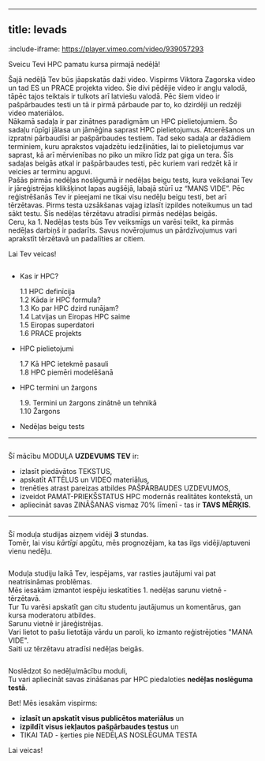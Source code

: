 
---
title: Ievads
---


:include-iframe: https://player.vimeo.com/video/939057293



Sveicu Tevi HPC pamatu kursa pirmajā nedēļā!  

Šajā nedēļā Tev būs jāapskatās daži video. Vispirms Viktora Zagorska video un tad ES un PRACE projekta video. Šie divi pēdējie video ir angļu valodā, tāpēc tajos teiktais ir tulkots arī latviešu valodā. Pēc šiem video ir pašpārbaudes testi un tā ir pirmā pārbaude par to, ko dzirdēji un redzēji video materiālos.  
Nākamā sadaļa ir par zinātnes paradigmām un HPC pielietojumiem. Šo sadaļu rūpīgi jālasa un jāmēģina saprast HPC pielietojumus. Atcerēšanos un izpratni pārbaudīsi ar pašpārbaudes testiem. Tad seko sadaļa ar dažādiem terminiem, kuru aprakstos vajadzētu iedziļināties, lai to pielietojumus var saprast, kā arī mērvienības no piko un mikro līdz pat giga un tera. Šīs sadaļas beigās atkal ir pašpārbaudes testi, pēc kuriem vari redzēt kā ir veicies ar terminu apguvi.  
Pašās pirmās nedēļas noslēgumā ir nedēļas beigu tests, kura veikšanai Tev ir jāreģistrējas klikšķinot lapas augšējā, labajā stūrī uz “MANS VIDE”. Pēc reģistrēšanās Tev ir pieejami ne tikai visu nedēļu beigu testi, bet arī tērzētavas. Pirms testa uzsākšanas vajag izlasīt izpildes noteikumus un tad sākt testu. Šīs nedēļas tērzētavu atradīsi pirmās nedēļas beigās.  
Ceru, ka 1. Nedēļas tests būs Tev veiksmīgs un varēsi teikt, ka pirmās nedēļas darbiņš ir padarīts. Savus novērojumus un pārdzīvojumus vari aprakstīt tērzētavā un padalīties ar citiem.  

Lai Tev veicas!


```attention-note {label: "Pirmās nedēļas tēmas"}
```

- Kas ir HPC?
   
    1.1 HPC definīcija  
    1.2 Kāda ir HPC formula?  
    1.3 Ko par HPC dzird runājam?  
    1.4 Latvijas un Eiropas HPC saime  
    1.5 Eiropas superdatori  
    1.6 PRACE projekts
  
- HPC pielietojumi

    1.7 Kā HPC ietekmē pasauli  
    1.8 HPC piemēri modelēšanā 

- HPC termini un žargons

    1.9. Termini un žargons zinātnē un tehnikā  
    1.10 Žargons  

- Nedēļas beigu tests



---

```attention-note {label: "Tavs uzdevums"}
```

Šī mācību MODUĻA **UZDEVUMS TEV** ir:
- izlasīt piedāvātos TEKSTUS,
- apskatīt ATTĒLUS un VIDEO materiālus,
- trenēties atrast pareizas atbildes PAŠPĀRBAUDES UZDEVUMOS,
- izveidot PAMAT-PRIEKŠSTATUS HPC modernās realitātes kontekstā, un
- apliecināt savas ZINĀŠANAS vismaz 70% līmenī - tas ir **TAVS MĒRĶIS**.

---

```attention-note {label: "Studijas prasa Tavu laiku"}
```
Šī moduļa studijas aizņem vidēji **3** stundas.  
Tomēr, lai visu *kārtīgi* apgūtu, mēs prognozējam, ka tas ilgs vidēji/aptuveni vienu nedēļu.

```attention-note {label: "Tu neesi viens "}
```

Moduļa studiju laikā Tev, iespējams, var rasties jautājumi vai pat neatrisināmas problēmas.  
Mēs iesakām izmantot iespēju ieskatīties 1. nedēļas sarunu vietnē - tērzētavā.  
Tur Tu varēsi apskatīt gan citu studentu jautājumus un komentārus, gan kursa moderatoru atbildes.  
Sarunu vietnē ir jāreģistrējas.  
Vari lietot to pašu lietotāja vārdu un paroli, ko izmanto reģistrējoties "MANA VIDE".  
Saiti uz tērzētavu atradīsi nedēļas beigās. 

```attention-note {label: "Kā pārliecināties, vai Tu esi ieguvis jaunas zināšanas"}
```

Noslēdzot šo nedēļu/mācību moduli,  
Tu vari apliecināt savas zināšanas par HPC piedaloties **nedēļas noslēguma testā**.  

Bet! Mēs iesakām vispirms:
-  **izlasīt un apskatīt visus publicētos materiālus** un 
- **izpildīt visus iekļautos pašpārbaudes testus** un 
- TIKAI TAD - ķerties pie NEDĒĻAS NOSLĒGUMA TESTA



Lai veicas!

